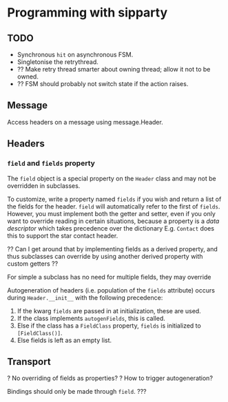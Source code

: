 # Programming with sipparty #

## TODO ##

-   Synchronous `hit` on asynchronous FSM. 
-   Singletonise the retrythread. 
-   ?? Make retry thread smarter about owning thread; allow it not to be owned.
-   ?? FSM should probably not switch state if the action raises.

## Message ##

Access headers on a message using message.<type>Header.

## Headers ##

### `field` and `fields` property ###

The `field` object is a special property on the `Header` class and may not be overridden in subclasses. 

To customize, write a property named  `fields` if you wish and return a list of the fields for the header. `field` will automatically refer to the first of `fields`. However, you must implement both the getter and setter, even if you only want to override reading in certain situations, because a property is a *data descriptor* which takes precedence over the dictionary   E.g. `Contact` does this to support the star contact header.

?? Can I get around that by implementing fields as a derived property, and thus subclasses can override by using another derived property with custom getters ??

For simple a subclass has no need for multiple fields, they may override 

Autogeneration of headers (i.e. population of the `fields` attribute) occurs during `Header.__init__` with the following precedence:

1. If the kwarg `fields` are passed in at initialization, these are used.
1. If the class implements `autogenFields`, this is called.
2. Else if the class has a `FieldClass` property, `fields` is initialized to `[FieldClass()]`.
3. Else fields is left as an empty list.

## Transport ##



? No overriding of fields as properties?
? How to trigger autogeneration?

Bindings should only be made through `field`. ???
